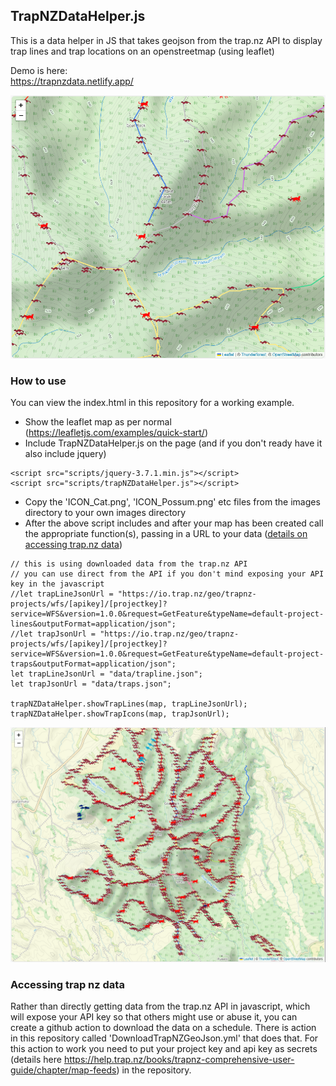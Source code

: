 
## TrapNZDataHelper.js

This is a data helper in JS that takes geojson from the trap.nz API to display trap lines and trap locations on an openstreetmap (using leaflet)

Demo is here:  
https://trapnzdata.netlify.app/

<img src="ScreenShot02.png" alt="screenshot of map showing icons for traps" />

### How to use

You can view the index.html in this repository for a working example.

* Show the leaflet map as per normal (https://leafletjs.com/examples/quick-start/)
* Include TrapNZDataHelper.js on the page (and if you don't ready have it also include jquery)

```
<script src="scripts/jquery-3.7.1.min.js"></script>
<script src="scripts/trapNZDataHelper.js"></script>
```
* Copy the 'ICON_Cat.png', 'ICON_Possum.png' etc files from the images directory to your own images directory
* After the above script includes and after your map has been created call the appropriate function(s), passing in a URL to your data ([details on accessing trap.nz data](#accessing-trap-nz-data))
```
// this is using downloaded data from the trap.nz API
// you can use direct from the API if you don't mind exposing your API key in the javascript
//let trapLineJsonUrl = "https://io.trap.nz/geo/trapnz-projects/wfs/[apikey]/[projectkey]?service=WFS&version=1.0.0&request=GetFeature&typeName=default-project-lines&outputFormat=application/json";
//let trapJsonUrl = "https://io.trap.nz/geo/trapnz-projects/wfs/[apikey]/[projectkey]?service=WFS&version=1.0.0&request=GetFeature&typeName=default-project-traps&outputFormat=application/json";
let trapLineJsonUrl = "data/trapline.json";
let trapJsonUrl = "data/traps.json";

trapNZDataHelper.showTrapLines(map, trapLineJsonUrl);
trapNZDataHelper.showTrapIcons(map, trapJsonUrl);
```


<img src="ScreenShot01.png" alt="screenshot of map showing icons for traps" />

### Accessing trap nz data

Rather than directly getting data from the trap.nz API in javascript, which will expose your API key so that others might use or abuse it, you can create a github action to download the data on a schedule. There is action in this repository called 'DownloadTrapNZGeoJson.yml' that does that. For this action to work you need to put your project key and api key as secrets (details here https://help.trap.nz/books/trapnz-comprehensive-user-guide/chapter/map-feeds) in the repository.





